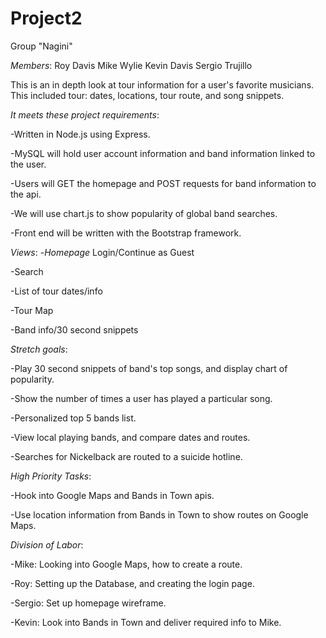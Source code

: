 # Project2


Group "Nagini"

*Members*:
Roy Davis
Mike Wylie
Kevin Davis
Sergio Trujillo



This is an in depth look at tour information for a user's favorite musicians. This included tour: dates, locations, tour route, and song snippets.


*It meets these project requirements*: 

-Written in Node.js using Express.

-MySQL will hold user account information and band information linked to the user.

-Users will GET the homepage and POST requests for band information to the api.

-We will use chart.js to show popularity of global band searches.

-Front end will be written with the Bootstrap framework.

*Views*:
-*Homepage* Login/Continue as Guest

-Search

-List of tour dates/info

-Tour Map

-Band info/30 second snippets


*Stretch goals*:

-Play 30 second snippets of band's top songs, and display chart of popularity.

-Show the number of times a user has played a particular song.

-Personalized top 5 bands list.

-View local playing bands, and compare dates and routes.

-Searches for Nickelback are routed to a suicide hotline.


*High Priority Tasks*:

-Hook into Google Maps and Bands in Town apis.

-Use location information from Bands in Town to show routes on Google Maps.


*Division of Labor*:

-Mike: Looking into Google Maps, how to create a route.

-Roy: Setting up the Database, and creating the login page.

-Sergio: Set up homepage wireframe.

-Kevin: Look into Bands in Town and deliver required info to Mike.


